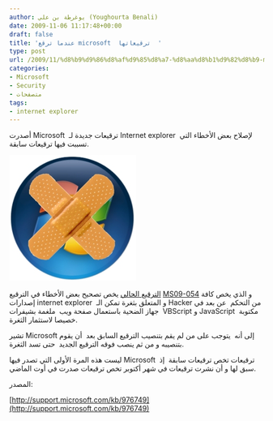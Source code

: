 ```yaml
---
author: يوغرطة بن علي (Youghourta Benali)
date: 2009-11-06 11:17:48+00:00
draft: false
title: 'عندما ترقع microsoft  ترقيعاتها  '
type: post
url: /2009/11/%d8%b9%d9%86%d8%af%d9%85%d8%a7-%d8%aa%d8%b1%d9%82%d8%b9-microsoft-%d8%aa%d8%b1%d9%82%d9%8a%d8%b9%d8%a7%d8%aa%d9%87%d8%a7/
categories:
- Microsoft
- Security
- متصفحات
tags:
- internet explorer
---
```


أصدرت Microsoft  ترقيعات جديدة لـ Internet explorer  لإصلاح بعض الأخطاء التي تسببت فيها ترقيعات سابقة.

![microsoft-patch](microsoft-patch.jpg)


[الترقيع الحالي](http://support.microsoft.com/kb/976749) يخص تصحيح بعض الأخطاء في الترقيع [MS09-054](http://www.microsoft.com/france/technet/security/bulletin/ms09-054.mspx) و الذي يخص كافة إصدارات internet explorer  و المتعلق بثغرة تمكن الـ Hacker من التحكم  عن بعد في جهاز الضحية باستعمال صفحة ويب  ملغمة بشيفرات  VBScript و JavaScript  مكتوبة خصيصا لاستثمار الثغرة.

تشير Microsoft إلى أنه  يتوجب على من لم يقم بتنصيب الترقيع السابق بعد  أن يقوم بتنصيبه و من ثم ينصب فوقه الترقيع الجديد  حتى تسد الثغرة.

ليست هذه المرة الأولى التي تصدر فيها Microsoft  ترقيعات تخص ترقيعات سابقة  إذ سبق لها و أن نشرت ترقيعات في شهر أكتوبر تخص ترقيعات صدرت في أوت الماضي.

المصدر:

[http://support.microsoft.com/kb/976749](http://support.microsoft.com/kb/976749)
